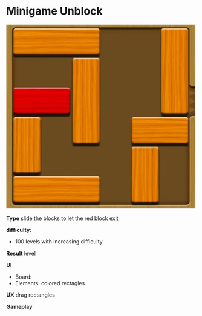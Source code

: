 # Minigame Unblock

![](../assets/img/unblock.webp)

**Type**
slide the blocks to let the red block exit

**difficulty:** 
- 100 levels with increasing difficulty

**Result**
level

**UI**
- Board:
- Elements: colored rectagles

**UX**
drag rectangles

**Gameplay**

